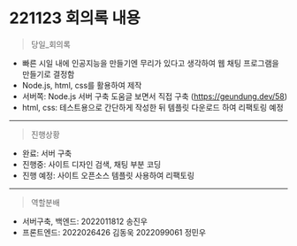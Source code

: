 # 221123 회의록 내용

> 당일_회의록
- 빠른 시일 내에 인공지능을 만들기엔 무리가 있다고 생각하여 웹 채팅 프로그램을 만들기로 결정함
- Node.js, html, css를 활용하여 제작
- 서버쪽: Node.js 서버 구축 도움글 보면서 직접 구축 (https://geundung.dev/58)
- html, css: 테스트용으로 간단하게 작성한 뒤 템플릿 다운로드 하여 리팩토링 예정
---
> 진행상황
- 완료: 서버 구축
- 진행중: 사이트 디자인 검색, 채팅 부분 코딩
- 진행 예정: 사이트 오픈소스 템플릿 사용하여 리팩토링
---
> 역할분배
- 서버구축, 백엔드: 2022011812 송진우
- 프론트엔드: 2022026426 김동욱 2022099061 정민우 
